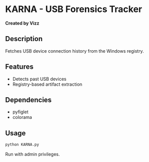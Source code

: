 # KARNA - USB Forensics Tracker
**Created by Vizz**

## Description
Fetches USB device connection history from the Windows registry.

## Features
- Detects past USB devices
- Registry-based artifact extraction

## Dependencies
- pyfiglet
- colorama

## Usage
```bash
python KARNA.py
```

Run with admin privileges.